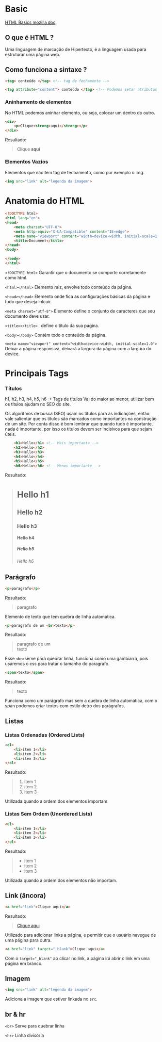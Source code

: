 # Basic
<a href="https://developer.mozilla.org/pt-BR/docs/Learn/Getting_started_with_the_web/HTML_basics">HTML Basics mozilla doc</a>

## O que é HTML ?
Uma linguagem de marcação de Hipertexto, é a linguagem usada para estruturar uma página web.

## Como funciona a sintaxe ?
```HTML
<tag> conteúdo </tag> <!-- tag de fechamento -->

<tag attribute="content"> conteúdo </tag> <!-- Podemos setar atributos como class, href, id, etc. -->
```

### Aninhamento de elementos
No HTML podemos aninhar elemento, ou seja, colocar um dentro do outro.
```HTML
<div>
    <p>Clique<strong>aqui</strong></p>
</div>
```
Resultado:
> <div>
>     <p>Clique <strong>aqui</strong></p>
> </div>

### Elementos Vazios
Elementos que não tem tag de fechamento, como por exemplo o img.

```HTML
<img src="link" alt="legenda da imagem">
```

# Anatomia do HTML
```HTML
<!DOCTYPE html>
<html lang="en">
<head>
    <meta charset="UTF-8">
    <meta http-equiv="X-UA-Compatible" content="IE=edge">
    <meta name="viewport" content="width=device-width, initial-scale=1.0">
    <title>Document</title>
</head>
<body>
    
</body>
</html>
```

`<!DOCTYPE html>` Garantir que o documento se comporte corretamente como html.

`<html></html>` Elemento raiz, envolve todo conteúdo da página.

`<head></head>` Elemento onde fica as configurações básicas da página e tudo que deseja inlcuir.

`<meta charset="utf-8">` Elemento define o conjunto de caracteres que seu documento deve usar.

`<title></title> ` define o título da sua página.

`<body></body>` Contém todo o conteúdo da página.

`<meta name="viewport" content="width=device-width, initial-scale=1.0">` Deixar a página responsiva, deixará a largura da página com a largura do device.

# Principais Tags

### Títulos

h1, h2, h3, h4, h5, h6 -> Tags de títulos
Vai do maior ao menor, utilizar bem os títulos ajudam no SEO do site.

Os algoritmos de busca (SEO) usam os títulos para as indicações, então vale salientar que os títulos são marcados como importantes na construção de um site. Por conta disso é bom lembrar que quando tudo é importante, nada é importante, por isso os títulos devem ser incisivos para que sejam úteis.

```HTML
    <h1>Hello</h1> <!-- Mais importante -->
    <h2>Hello</h2>
    <h3>Hello</h3>
    <h4>Hello</h4>
    <h5>Hello</h5>
    <h6>Hello</h6> <!-- Menos importante -->
```
Resultado:
> <h1>Hello h1</h1>
> <h2>Hello h2</h2>
> <h3>Hello h3</h3>
> <h4>Hello h4</h4>
> <h5>Hello h5</h5>
> <h6>Hello h6</h6>

## Parágrafo
```HTML
<p>paragrafo</p>
```
Resultado:
> <p>paragrafo</p>

Elemento de texto que tem quebra de linha automática.

```HTML
<p>paragrafo de um <br>texto</p>
```
Resultado:
> <p>paragrafo de um <br>texto</p>

Esse `<br>`serve para quebrar linha, funciona como uma gambiarra, pois usaremos o css para tratar o tamanho do paragrafo.

```HTML
<span>texto</span>
```
Resultado:
> <span>texto</span>

Funciona como um parágrafo mas sem a quebra de linha automática, com o span podemos criar textos com estilo detro dos parágrafos.

## Listas
### Listas Ordenadas (Ordered Lists)
```HTML 
<ol>
    <li>item 1</li>
    <li>item 2</li>
    <li>item 3</li>
</ol>
```
Resultado:
> <ol>
>    <li>item 1</li>
>    <li>item 2</li>
>    <li>item 3</li>
> </ol>

Utilizada quando a ordem dos elementos importam.

### Listas Sem Ordem (Unordered Lists)
```HTML 
<ul>
    <li>item 1</li>
    <li>item 2</li>
    <li>item 3</li>
</ul>
```
Resultado:
> <ul>
>    <li>item 1</li>
>    <li>item 2</li>
>    <li>item 3</li>
> </ul>

Utilizada quando a ordem dos elementos não importam.

## Link (âncora)
```HTML
<a href="link">Clique aqui</a>
```
Resultado:
> <a href="https://google.com">Clique aqui</a>

Utilizado para adicionar links a página, e permitir que o usuário navegue de uma página para outra.

```HTML
<a href="link" target="_blank">Clique aqui</a>
```
Com o `target="_blank"` ao clicar no link, a página irá abrir o link em uma página em branco.

## Imagem
```HTML
<img src="link" alt="legenda da imagem">
```
Adiciona a imagem que estiver linkada no `src`.

## br & hr
`<br>` Serve para quebrar linha

`<hr>` Linha divisória
